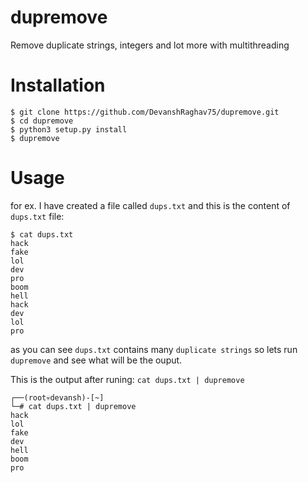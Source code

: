 # dupremove
Remove duplicate strings, integers and lot more with multithreading

# Installation

```
$ git clone https://github.com/DevanshRaghav75/dupremove.git
$ cd dupremove
$ python3 setup.py install 
$ dupremove
```

# Usage

for ex. I have created a file called `dups.txt` and this is the content of `dups.txt` file:

```
$ cat dups.txt
hack
fake
lol
dev
pro
boom
hell
hack
dev
lol
pro
```
as you can see `dups.txt` contains many `duplicate strings` so lets run `dupremove` and see what will be the ouput.

This is the output after runing: `cat dups.txt | dupremove` 
```
┌──(root💀devansh)-[~]
└─# cat dups.txt | dupremove 
hack
lol
fake
dev
hell
boom
pro
```
